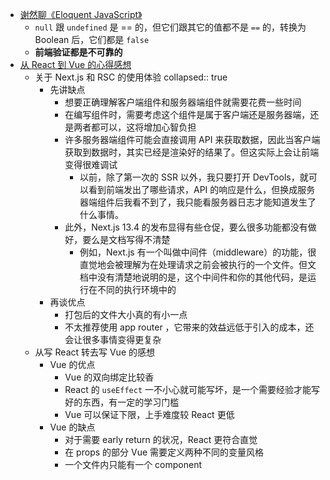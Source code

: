 - [谢然聊《Eloquent JavaScript》](https://zhuanlan.zhihu.com/p/24943200)
	- `null` 跟 `undefined` 是 == 的，但它们跟其它的值都不是 `==` 的，转换为 Boolean 后，它们都是 `false`
	- **前端验证都是不可靠的**
- [从 React 到 Vue 的心得感想](https://blog.huli.tw/2024/03/13/from-react-to-vue/)
	- 关于 Next.js 和 RSC 的使用体验
	  collapsed:: true
		- 先讲缺点
			- 想要正确理解客户端组件和服务器端组件就需要花费一些时间
			- 在编写组件时，需要考虑这个组件是属于客户端还是服务器端，还是两者都可以，这将增加心智负担
			- 许多服务器端组件可能会直接调用 API 来获取数据，因此当客户端获取到数据时，其实已经是渲染好的结果了。但这实际上会让前端变得很难调试
				- 以前，除了第一次的 SSR 以外，我只要打开 DevTools，就可以看到前端发出了哪些请求，API 的响应是什么，但换成服务器端组件后我看不到了，我只能看服务器日志才能知道发生了什么事情。
			- 此外，Next.js 13.4 的发布显得有些仓促，要么很多功能都没有做好，要么是文档写得不清楚
				- 例如，Next.js 有一个叫做中间件（middleware）的功能，很直觉地会被理解为在处理请求之前会被执行的一个文件。但文档中没有清楚地说明的是，这个中间件和你的其他代码，是运行在不同的执行环境中的
		- 再谈优点
			- 打包后的文件大小真的有小一点
			- 不太推荐使用 app router ，它带来的效益远低于引入的成本，还会让很多事情变得更复杂
	- 从写 React 转去写 Vue 的感想
		- Vue 的优点
			- Vue 的双向绑定比较香
			- React 的 `useEffect` 一不小心就可能写坏，是一个需要经验才能写好的东西，有一定的学习门槛
			- Vue 可以保证下限，上手难度较 React 更低
		- Vue 的缺点
			- 对于需要 early return 的状况，React 更符合直觉
			- 在 props 的部分 Vue 需要定义两种不同的变量风格
			- 一个文件内只能有一个 component